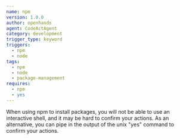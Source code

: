 ```yaml
---
name: npm
version: 1.0.0
author: openhands
agent: CodeActAgent
category: development
trigger_type: keyword
triggers:
  - npm
  - node
tags:
  - npm
  - node
  - package-management
requires:
  - npm
  - yes
---
```


When using npm to install packages, you will not be able to use an interactive shell, and it may be hard to confirm your actions.
As an alternative, you can pipe in the output of the unix "yes" command to confirm your actions.
